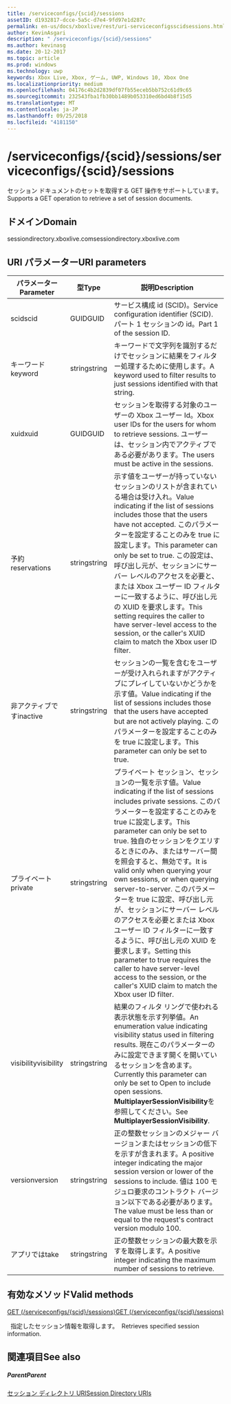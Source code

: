 ```yaml
---
title: /serviceconfigs/{scid}/sessions
assetID: d1932817-dcce-5a5c-d7e4-9fd97e1d287c
permalink: en-us/docs/xboxlive/rest/uri-serviceconfigsscidsessions.html
author: KevinAsgari
description: " /serviceconfigs/{scid}/sessions"
ms.author: kevinasg
ms.date: 20-12-2017
ms.topic: article
ms.prod: windows
ms.technology: uwp
keywords: Xbox Live, Xbox, ゲーム, UWP, Windows 10, Xbox One
ms.localizationpriority: medium
ms.openlocfilehash: 04176c4b2d2839df07fb55eceb5bb752c61d9c65
ms.sourcegitcommit: 232543fba1fb30bb1489b053310ed6bd4b8f15d5
ms.translationtype: MT
ms.contentlocale: ja-JP
ms.lasthandoff: 09/25/2018
ms.locfileid: "4181150"
---
```

# <a name="serviceconfigsscidsessions"></a><span data-ttu-id="72047-104">/serviceconfigs/{scid}/sessions</span><span class="sxs-lookup"><span data-stu-id="72047-104">/serviceconfigs/{scid}/sessions</span></span>
<span data-ttu-id="72047-105">セッション ドキュメントのセットを取得する GET 操作をサポートしています。</span><span class="sxs-lookup"><span data-stu-id="72047-105">Supports a GET operation to retrieve a set of session documents.</span></span> 
<a id="ID4EO"></a>

 
## <a name="domain"></a><span data-ttu-id="72047-106">ドメイン</span><span class="sxs-lookup"><span data-stu-id="72047-106">Domain</span></span>
<span data-ttu-id="72047-107">sessiondirectory.xboxlive.com</span><span class="sxs-lookup"><span data-stu-id="72047-107">sessiondirectory.xboxlive.com</span></span>  
<a id="ID4ET"></a>

 
## <a name="uri-parameters"></a><span data-ttu-id="72047-108">URI パラメーター</span><span class="sxs-lookup"><span data-stu-id="72047-108">URI parameters</span></span>
 
| <span data-ttu-id="72047-109">パラメーター</span><span class="sxs-lookup"><span data-stu-id="72047-109">Parameter</span></span>| <span data-ttu-id="72047-110">型</span><span class="sxs-lookup"><span data-stu-id="72047-110">Type</span></span>| <span data-ttu-id="72047-111">説明</span><span class="sxs-lookup"><span data-stu-id="72047-111">Description</span></span>| 
| --- | --- | --- | 
| <span data-ttu-id="72047-112">scid</span><span class="sxs-lookup"><span data-stu-id="72047-112">scid</span></span>| <span data-ttu-id="72047-113">GUID</span><span class="sxs-lookup"><span data-stu-id="72047-113">GUID</span></span>| <span data-ttu-id="72047-114">サービス構成 id (SCID)。</span><span class="sxs-lookup"><span data-stu-id="72047-114">Service configuration identifier (SCID).</span></span> <span data-ttu-id="72047-115">パート 1 セッションの id。</span><span class="sxs-lookup"><span data-stu-id="72047-115">Part 1 of the session ID.</span></span>| 
| <span data-ttu-id="72047-116">キーワード</span><span class="sxs-lookup"><span data-stu-id="72047-116">keyword</span></span>| <span data-ttu-id="72047-117">string</span><span class="sxs-lookup"><span data-stu-id="72047-117">string</span></span>| <span data-ttu-id="72047-118">キーワードで文字列を識別するだけでセッションに結果をフィルター処理するために使用します。</span><span class="sxs-lookup"><span data-stu-id="72047-118">A keyword used to filter results to just sessions identified with that string.</span></span>| 
| <span data-ttu-id="72047-119">xuid</span><span class="sxs-lookup"><span data-stu-id="72047-119">xuid</span></span>| <span data-ttu-id="72047-120">GUID</span><span class="sxs-lookup"><span data-stu-id="72047-120">GUID</span></span>| <span data-ttu-id="72047-121">セッションを取得する対象のユーザーの Xbox ユーザー Id。</span><span class="sxs-lookup"><span data-stu-id="72047-121">Xbox user IDs for the users for whom to retrieve sessions.</span></span> <span data-ttu-id="72047-122">ユーザーは、セッション内でアクティブである必要があります。</span><span class="sxs-lookup"><span data-stu-id="72047-122">The users must be active in the sessions.</span></span>| 
| <span data-ttu-id="72047-123">予約</span><span class="sxs-lookup"><span data-stu-id="72047-123">reservations</span></span>| <span data-ttu-id="72047-124">string</span><span class="sxs-lookup"><span data-stu-id="72047-124">string</span></span>| <span data-ttu-id="72047-125">示す値をユーザーが持っていないセッションのリストが含まれている場合は受け入れ。</span><span class="sxs-lookup"><span data-stu-id="72047-125">Value indicating if the list of sessions includes those that the users have not accepted.</span></span> <span data-ttu-id="72047-126">このパラメーターを設定することのみを true に設定します。</span><span class="sxs-lookup"><span data-stu-id="72047-126">This parameter can only be set to true.</span></span> <span data-ttu-id="72047-127">この設定は、呼び出し元が、セッションにサーバー レベルのアクセスを必要と、または Xbox ユーザー ID フィルターに一致するように、呼び出し元の XUID を要求します。</span><span class="sxs-lookup"><span data-stu-id="72047-127">This setting requires the caller to have server-level access to the session, or the caller's XUID claim to match the Xbox user ID filter.</span></span> | 
| <span data-ttu-id="72047-128">非アクティブです</span><span class="sxs-lookup"><span data-stu-id="72047-128">inactive</span></span>| <span data-ttu-id="72047-129">string</span><span class="sxs-lookup"><span data-stu-id="72047-129">string</span></span>| <span data-ttu-id="72047-130">セッションの一覧を含むをユーザーが受け入れられますがアクティブにプレイしていないかどうかを示す値。</span><span class="sxs-lookup"><span data-stu-id="72047-130">Value indicating if the list of sessions includes those that the users have accepted but are not actively playing.</span></span> <span data-ttu-id="72047-131">このパラメーターを設定することのみを true に設定します。</span><span class="sxs-lookup"><span data-stu-id="72047-131">This parameter can only be set to true.</span></span>| 
| <span data-ttu-id="72047-132">プライベート</span><span class="sxs-lookup"><span data-stu-id="72047-132">private</span></span>| <span data-ttu-id="72047-133">string</span><span class="sxs-lookup"><span data-stu-id="72047-133">string</span></span>| <span data-ttu-id="72047-134">プライベート セッション、セッションの一覧を示す値。</span><span class="sxs-lookup"><span data-stu-id="72047-134">Value indicating if the list of sessions includes private sessions.</span></span> <span data-ttu-id="72047-135">このパラメーターを設定することのみを true に設定します。</span><span class="sxs-lookup"><span data-stu-id="72047-135">This parameter can only be set to true.</span></span> <span data-ttu-id="72047-136">独自のセッションをクエリするときにのみ、またはサーバー間を照会すると、無効です。</span><span class="sxs-lookup"><span data-stu-id="72047-136">It is valid only when querying your own sessions, or when querying server-to-server.</span></span> <span data-ttu-id="72047-137">このパラメーターを true に設定、呼び出し元が、セッションにサーバー レベルのアクセスを必要とまたは Xbox ユーザー ID フィルターに一致するように、呼び出し元の XUID を要求します。</span><span class="sxs-lookup"><span data-stu-id="72047-137">Setting this parameter to true requires the caller to have server-level access to the session, or the caller's XUID claim to match the Xbox user ID filter.</span></span> | 
| <span data-ttu-id="72047-138">visibility</span><span class="sxs-lookup"><span data-stu-id="72047-138">visibility</span></span>| <span data-ttu-id="72047-139">string</span><span class="sxs-lookup"><span data-stu-id="72047-139">string</span></span>| <span data-ttu-id="72047-140">結果のフィルタ リングで使われる表示状態を示す列挙値。</span><span class="sxs-lookup"><span data-stu-id="72047-140">An enumeration value indicating visibility status used in filtering results.</span></span> <span data-ttu-id="72047-141">現在このパラメーターのみに設定できます開くを開いているセッションを含めます。</span><span class="sxs-lookup"><span data-stu-id="72047-141">Currently this parameter can only be set to Open to include open sessions.</span></span> <span data-ttu-id="72047-142"><b>MultiplayerSessionVisibility</b>を参照してください。</span><span class="sxs-lookup"><span data-stu-id="72047-142">See <b>MultiplayerSessionVisibility</b>.</span></span>| 
| <span data-ttu-id="72047-143">version</span><span class="sxs-lookup"><span data-stu-id="72047-143">version</span></span>| <span data-ttu-id="72047-144">string</span><span class="sxs-lookup"><span data-stu-id="72047-144">string</span></span>| <span data-ttu-id="72047-145">正の整数セッションのメジャー バージョンまたはセッションの低下を示すが含まれます。</span><span class="sxs-lookup"><span data-stu-id="72047-145">A positive integer indicating the major session version or lower of the sessions to include.</span></span> <span data-ttu-id="72047-146">値は 100 モジュロ要求のコントラクト バージョン以下である必要があります。</span><span class="sxs-lookup"><span data-stu-id="72047-146">The value must be less than or equal to the request's contract version modulo 100.</span></span>| 
| <span data-ttu-id="72047-147">アプリでは</span><span class="sxs-lookup"><span data-stu-id="72047-147">take</span></span>| <span data-ttu-id="72047-148">string</span><span class="sxs-lookup"><span data-stu-id="72047-148">string</span></span>| <span data-ttu-id="72047-149">正の整数セッションの最大数を示すを取得します。</span><span class="sxs-lookup"><span data-stu-id="72047-149">A positive integer indicating the maximum number of sessions to retrieve.</span></span>| 
  
<a id="ID4E1D"></a>

 
## <a name="valid-methods"></a><span data-ttu-id="72047-150">有効なメソッド</span><span class="sxs-lookup"><span data-stu-id="72047-150">Valid methods</span></span>

[<span data-ttu-id="72047-151">GET (/serviceconfigs/{scid}/sessions)</span><span class="sxs-lookup"><span data-stu-id="72047-151">GET (/serviceconfigs/{scid}/sessions)</span></span>](uri-serviceconfigsscidsessionsget.md)

<span data-ttu-id="72047-152">&nbsp;&nbsp;指定したセッション情報を取得します。</span><span class="sxs-lookup"><span data-stu-id="72047-152">&nbsp;&nbsp;Retrieves specified session information.</span></span>
 
<a id="ID4EEE"></a>

 
## <a name="see-also"></a><span data-ttu-id="72047-153">関連項目</span><span class="sxs-lookup"><span data-stu-id="72047-153">See also</span></span>
 
<a id="ID4EGE"></a>

 
##### <a name="parent"></a><span data-ttu-id="72047-154">Parent</span><span class="sxs-lookup"><span data-stu-id="72047-154">Parent</span></span> 

[<span data-ttu-id="72047-155">セッション ディレクトリ URI</span><span class="sxs-lookup"><span data-stu-id="72047-155">Session Directory URIs</span></span>](atoc-reference-sessiondirectory.md)

   